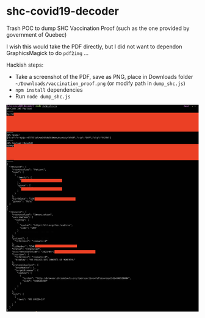 # shc-covid19-decoder
Trash POC to dump SHC Vaccination Proof (such as the one provided by government of Quebec)

I wish this would take the PDF directly, but I did not want to dependon GraphicsMagick to do `pdf2img` ...

Hackish steps:
- Take a screenshot of the PDF, save as PNG, place in Downloads folder `~/Downloads/vaccination_proof.png` (or modify path in `dump_shc.js`)
- `npm install` dependencies
- Run `node dump_shc.js`

![demo](demo.png)
